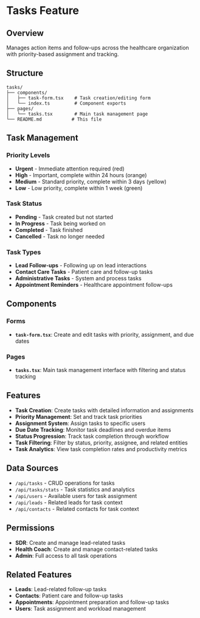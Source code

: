 # Tasks Feature

## Overview
Manages action items and follow-ups across the healthcare organization with priority-based assignment and tracking.

## Structure
```
tasks/
├── components/
│   ├── task-form.tsx    # Task creation/editing form
│   └── index.ts         # Component exports
├── pages/
│   └── tasks.tsx        # Main task management page
└── README.md           # This file
```

## Task Management

### Priority Levels
- **Urgent** - Immediate attention required (red)
- **High** - Important, complete within 24 hours (orange)
- **Medium** - Standard priority, complete within 3 days (yellow)
- **Low** - Low priority, complete within 1 week (green)

### Task Status
- **Pending** - Task created but not started
- **In Progress** - Task being worked on
- **Completed** - Task finished
- **Cancelled** - Task no longer needed

### Task Types
- **Lead Follow-ups** - Following up on lead interactions
- **Contact Care Tasks** - Patient care and follow-up tasks
- **Administrative Tasks** - System and process tasks
- **Appointment Reminders** - Healthcare appointment follow-ups

## Components

### Forms
- **`task-form.tsx`**: Create and edit tasks with priority, assignment, and due dates

### Pages
- **`tasks.tsx`**: Main task management interface with filtering and status tracking

## Features
- **Task Creation**: Create tasks with detailed information and assignments
- **Priority Management**: Set and track task priorities
- **Assignment System**: Assign tasks to specific users
- **Due Date Tracking**: Monitor task deadlines and overdue items
- **Status Progression**: Track task completion through workflow
- **Task Filtering**: Filter by status, priority, assignee, and related entities
- **Task Analytics**: View task completion rates and productivity metrics

## Data Sources
- `/api/tasks` - CRUD operations for tasks
- `/api/tasks/stats` - Task statistics and analytics
- `/api/users` - Available users for task assignment
- `/api/leads` - Related leads for task context
- `/api/contacts` - Related contacts for task context

## Permissions
- **SDR**: Create and manage lead-related tasks
- **Health Coach**: Create and manage contact-related tasks
- **Admin**: Full access to all task operations

## Related Features
- **Leads**: Lead-related follow-up tasks
- **Contacts**: Patient care and follow-up tasks
- **Appointments**: Appointment preparation and follow-up tasks
- **Users**: Task assignment and workload management